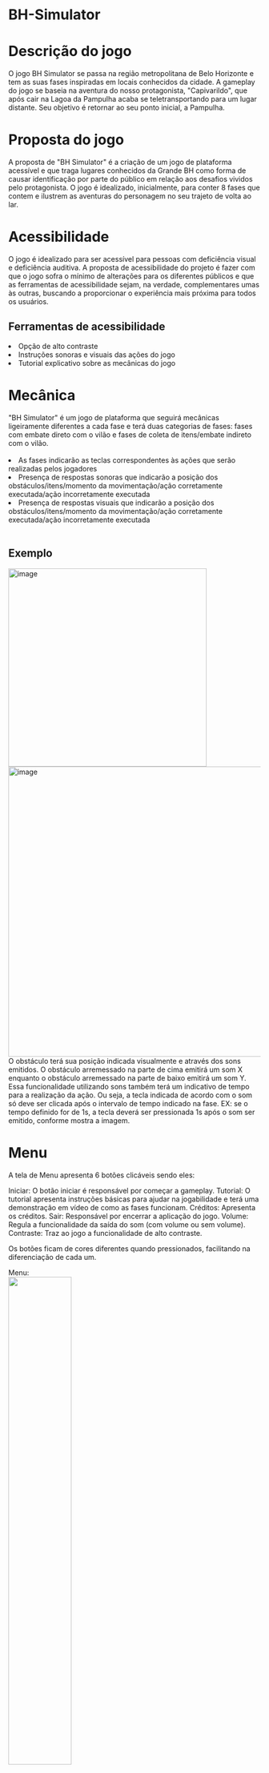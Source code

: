 # BH-Simulator

<h1>Descrição do jogo</h1> 
O jogo BH Simulator se passa na região metropolitana de Belo Horizonte e tem as suas fases inspiradas em locais conhecidos da cidade. A gameplay do jogo se baseia na aventura do nosso protagonista, "Capivarildo", que após cair na Lagoa da Pampulha acaba se teletransportando para um lugar distante. Seu objetivo é retornar ao seu ponto inicial, a Pampulha.

<h1>Proposta do jogo</h1> 
A proposta de "BH Simulator" é a criação de um jogo de plataforma acessível e que traga lugares conhecidos da Grande BH como forma de causar identificação por parte do público em relação aos desafios vividos pelo protagonista. O jogo é idealizado, inicialmente, para conter 8 fases que contem e ilustrem as aventuras do personagem no seu trajeto de volta ao lar.

<h1>Acessibilidade</h1> 
O jogo é idealizado para ser acessível para pessoas com deficiência visual e deficiência auditiva. A proposta de acessibilidade do projeto é fazer com que o jogo sofra o mínimo de alterações para os diferentes públicos e que as ferramentas de acessibilidade sejam, na verdade, complementares umas às outras, buscando a proporcionar o experiência mais próxima para todos os usuários.

<h2>Ferramentas de acessibilidade</h2>
<li>Opção de alto contraste</li>
<li>Instruções sonoras e visuais das ações do jogo</li>
<li>Tutorial explicativo sobre as mecânicas do jogo</li>

<h1>Mecânica</h1> 
"BH Simulator" é um jogo de plataforma que seguirá mecânicas ligeiramente diferentes a cada fase e terá duas categorias de fases: fases com embate direto com o vilão e fases de coleta de itens/embate indireto com o vilão.
<br><br>
<li>As fases indicarão as teclas correspondentes às ações que serão realizadas pelos jogadores</li>
<li>Presença de respostas sonoras que indicarão a posição dos obstáculos/itens/momento da movimentação/ação corretamente executada/ação incorretamente executada</li>
<li>Presença de respostas visuais que indicarão a posição dos obstáculos/itens/momento da movimentação/ação corretamente executada/ação incorretamente executada</li>
<br>
<h2>Exemplo</h2>
<img width="396" alt="image" src="https://user-images.githubusercontent.com/102993778/179447887-0c335afe-f1aa-48df-8ad3-49a63fe4299e.png">
<img width="580" alt="image" src="https://user-images.githubusercontent.com/102993778/179448390-011de8a8-d8e5-40a0-a2d4-5a4c19edd459.png">
O obstáculo terá sua posição indicada visualmente e através dos sons emitidos. O obstáculo arremessado na parte de cima emitirá um som X enquanto o obstáculo arremessado na parte de baixo emitirá um som Y. Essa funcionalidade utilizando sons também terá um indicativo de tempo para a realização da ação. Ou seja, a tecla indicada de acordo com o som só deve ser clicada após o intervalo de tempo indicado na fase. EX: se o tempo definido for de 1s, a tecla deverá ser pressionada 1s após o som ser emitido, conforme mostra a imagem.


<h1>Menu</h1>
A tela de Menu apresenta 6 botões clicáveis sendo eles:

Iniciar: O botão iniciar é responsável por começar a gameplay.
Tutorial: O tutorial apresenta instruções básicas para ajudar na jogabilidade e terá uma demonstração em vídeo de como as fases funcionam.
Créditos: Apresenta os créditos.
Sair: Responsável por encerrar a aplicação do jogo.
Volume: Regula a funcionalidade da saída do som (com volume ou sem volume).
Contraste: Traz ao jogo a funcionalidade de alto contraste.

Os botões ficam de cores diferentes quando pressionados, facilitando na diferenciação de cada um.

Menu:
<br>
<img src="https://user-images.githubusercontent.com/87147025/172286785-ff84cd25-38d3-44c0-a7f1-e599001fe95d.png" width="50%" height="50%">

Botão iniciar:
<br>
<img src="https://user-images.githubusercontent.com/87147025/172287596-8d3a4c26-22f3-4e45-9c42-16f396e02c7a.png" width="50%" height="50%">


Botão tutorial:
<br>
<img src="https://user-images.githubusercontent.com/87147025/172287899-06b244fa-ba7c-444f-8698-91b0b0f8474a.png" width="50%" height="50%">


Botão créditos:
<br>
<img src="https://user-images.githubusercontent.com/87147025/172288284-ef1f9f3f-52c1-418f-8169-b9fbc9506094.png" width="50%" height="50%">


Botão sair:
<br>
<img src="https://user-images.githubusercontent.com/87147025/172288426-1adc940f-401d-483a-855c-a2905825a843.png" width="50%" height="50%">


<h1>Fases</h1>
O jogo, como dito anteriormente, foi idealizado em 8 pequenas fases que narram a trajetória de Capivarildo de volta ao seu lar. Cada fase se passa em um diferente cenário.<br>
<br>
As fases são organizadas nas seguintes categorias:
<br>
<li>Ambientação inicial</li>
Acontecimentos que precedem a fase
<li>Objetivo</li>
Propósito da fase
<li>Vilão/Coleta</li>
ESpecificação do antagonista da fase ou da coleta de itens
<li>Quantidade de vidas</li>
Vidas disponíveis na fase
<li>Obstáculos/Itens</li>
Especificação dos obstáculos ou itens a serem coletados
<li>Cenário</li>
Ambiente da fase
<li>Conclusão</li>
Acontecimentos que procedem a fase

<h2>Fase 1 - Estação Cidade Industrial</h2>
<li>Ambientação inicial</li>
O personagem, após ser teletransportado, é abordado por um assaltante.
<li>Objetivo</li>
Após ser abordado, o objetivo do nosso personagem, nessa fase inicial, é desviar das facas atiradas pelo vilão. Para progredir no jogo, ele deve desviar de, no mínimo, 17 facas das 20 arremessadas.
<li>Vilão/Coleta</li>
Ladrão da estação
<li>Quantidade de vidas</li>
4 vidas
<li>Obstáculos/Itens</li>
20 facas
<li>Cenário</li>
Estação Cidade Industrial
<li>Conclusão</li>
Ao vencer o vilão, nosso personagem se dirige para a próxima fase: em busca de comida. Caso não consiga desviar das 17 facas e perca, a fase é reiniciada.
<br>


<h2>Fase 2 - "Lanchonete Contagense"</h2>


<h2>Fase 3 - Estação Eldorado</h2>


<h2>Fase 4 - Bairro da Lagoinha</h2>
Em desenvolvimento

<h2>Fase 5 - Oiapoque</h2>
Em desenvolvimento

<h2>Fase 6 - Parque Municipal</h2>
Em desenvolvimento

<h2>Fase 7 - Ratanabá</h2>
Em desenvolvimento

<h2>Fase 8 - Pirâmides de Ratanabá</h2>
Em desenvolvimento
